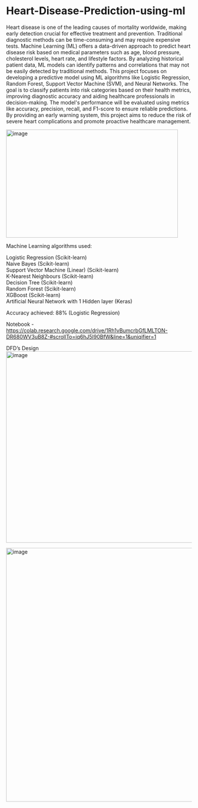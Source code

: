 # Heart-Disease-Prediction-using-ml
Heart disease is one of the leading causes of mortality worldwide, making early 
detection crucial for effective treatment and prevention. Traditional diagnostic 
methods can be time-consuming and may require expensive tests. Machine 
Learning (ML) offers a data-driven approach to predict heart disease risk based 
on medical parameters such as age, blood pressure, cholesterol levels, heart 
rate, and lifestyle factors. By analyzing historical patient data, ML models can 
identify patterns and correlations that may not be easily detected by 
traditional methods.
This project focuses on developing a predictive model using ML algorithms like 
Logistic Regression, Random Forest, Support Vector Machine (SVM), and 
Neural Networks. The goal is to classify patients into risk categories based on 
their health metrics, improving diagnostic accuracy and aiding healthcare 
professionals in decision-making.
The model's performance will be evaluated using metrics like accuracy, 
precision, recall, and F1-score to ensure reliable predictions. By providing an 
early warning system, this project aims to reduce the risk of severe heart 
complications and promote proactive healthcare management.

<img width="466" height="293" alt="image" src="https://github.com/user-attachments/assets/fe083239-7851-4e12-bf18-27b3c366b2b4" />

Machine Learning algorithms used:

Logistic Regression (Scikit-learn)                                                        
Naive Bayes (Scikit-learn)                                                                    
Support Vector Machine (Linear) (Scikit-learn)                                                  
K-Nearest Neighbours (Scikit-learn)                                                             
Decision Tree (Scikit-learn)                                                                      
Random Forest (Scikit-learn)                                                                    
XGBoost (Scikit-learn)                                                                        
Artificial Neural Network with 1 Hidden layer (Keras)                                                    

Accuracy achieved: 88% (Logistic Regression)

Notebook - https://colab.research.google.com/drive/1Rh1vBumcrbGfLMLTON-DR680WV3uB8Z-#scrollTo=iq6hJ5I90BfW&line=1&uniqifier=1

 DFD’s Design
<img width="821" height="519" alt="image" src="https://github.com/user-attachments/assets/adc591af-ef4e-4c93-910c-ec40049c4b6a" />

<img width="878" height="688" alt="image" src="https://github.com/user-attachments/assets/336aa608-b5cf-4020-b487-c2cf431ddb85" />

